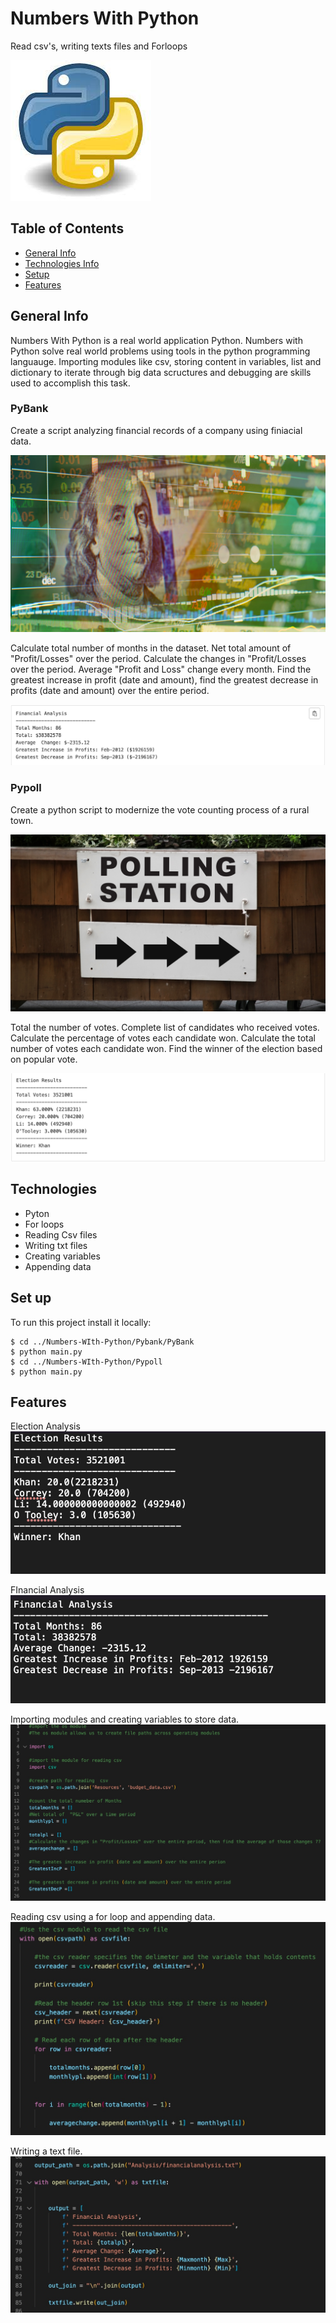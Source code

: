 # Numbers With Python
Read csv's, writing texts files and Forloops

![](Images/python-logo.jpeg)

## Table of Contents
* [General Info](#general-info)
* [Technologies Info](#technologies)
* [Setup](#setup)
* [Features](#features)

## General Info
Numbers With Python is a real world application Python. Numbers with Python solve real world problems using tools in the python programming languauge. Importing modules like csv, storing content in variables, list and dictionary to iterate through big data scructures and debugging are skills used to accomplish this task.

### PyBank

Create a script analyzing financial records of a company using finiacial data. 

![](Images/revenue-per-lead.png)

Calculate total number of months in the dataset. Net total amount of "Profit/Losses" over the period. Calculate the changes in "Profit/Losses over the period. Average "Profit and Loss" change every month. Find the greatest increase in profit (date and amount), find the greatest decrease in profits (date and amount) over the entire period.

![](Images/Financial_analysis.jpg)

### Pypoll

Create a python script to modernize the vote counting process of a rural town.

![](Images/Vote_counting.png)

Total the number of votes. Complete list of candidates who received votes. 
Calculate the percentage of votes each candidate won. Calculate the total number of votes each candidate won. Find the winner of the election based on popular vote. 

![](Images/pypoll_results.jpg)

## Technologies
* Pyton
* For loops
* Reading Csv files
* Writing txt files
* Creating variables
* Appending data


## Set up
To run this project install it locally:
```
$ cd ../Numbers-WIth-Python/Pybank/PyBank
$ python main.py
$ cd ../Numbers-WIth-Python/Pypoll
$ python main.py
```



## Features
Election Analysis
![](Images/ElectionAnalysis.png)

FInancial Analysis
![](Images/Finacial_Analysis.png)

Importing modules and creating variables to store data.
![](Images/importing_csv_variables.jpg)

Reading csv using a for loop and appending data.
![](Images/readingcsv_and_forloop.jpg)

Writing a text file.
![](Images/writing_txtfile.jpg)
